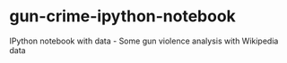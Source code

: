 # gun-crime-ipython-notebook
IPython notebook with data - Some gun violence analysis with Wikipedia data
